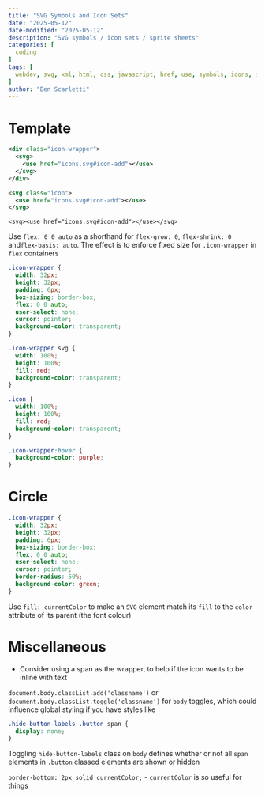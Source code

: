 ```yaml
---
title: "SVG Symbols and Icon Sets"
date: "2025-05-12"
date-modified: "2025-05-12"
description: "SVG symbols / icon sets / sprite sheets"
categories: [
  coding
]
tags: [
  webdev, svg, xml, html, css, javascript, href, use, symbols, icons, icon sets, sprite sheets
]
author: "Ben Scarletti"
---
```


# Template

```xml
<div class="icon-wrapper">
  <svg>
    <use href="icons.svg#icon-add"></use>
  </svg>
</div>
```

```xml
<svg class="icon">
  <use href="icons.svg#icon-add"></use>
</svg>
```

`<svg><use href="icons.svg#icon-add"></use></svg>`


Use `flex: 0 0 auto` as a shorthand for `flex-grow: 0`, `flex-shrink: 0` and`flex-basis: auto`. The effect is to enforce fixed size for `.icon-wrapper` in `flex` containers

```css
.icon-wrapper {
  width: 32px;
  height: 32px;
  padding: 6px;
  box-sizing: border-box;
  flex: 0 0 auto;
  user-select: none;
  cursor: pointer;
  background-color: transparent;
}
```

```css
.icon-wrapper svg {
  width: 100%;
  height: 100%;
  fill: red;
  background-color: transparent;
}
```

```css
.icon {
  width: 100%;
  height: 100%;
  fill: red;
  background-color: transparent;
}
```

```css
.icon-wrapper:hover {
  background-color: purple;
}
```

# Circle

```css
.icon-wrapper {
  width: 32px;
  height: 32px;
  padding: 6px;
  box-sizing: border-box;
  flex: 0 0 auto;
  user-select: none;
  cursor: pointer;
  border-radius: 50%;
  background-color: green;
}
```

Use `fill: currentColor` to make an `SVG` element match its `fill` to the `color` attribute of its parent (the font colour)

# Miscellaneous
- Consider using a span as the wrapper, to help if the icon wants to be inline with text

`document.body.classList.add('classname')` or `document.body.classList.toggle('classname')` for `body` toggles, which could influence global styling if you have styles like

```css
.hide-button-labels .button span {
  display: none;
}
```

Toggling `hide-button-labels` class on `body` defines whether or not all `span` elements in `.button` classed elements are shown or hidden

`border-bottom: 2px solid currentColor;` - `currentColor` is so useful for things